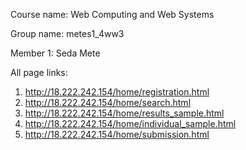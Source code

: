 Course name: Web Computing and Web Systems

Group name: metes1_4ww3

Member 1: Seda Mete

All page links:
1. http://18.222.242.154/home/registration.html
2. http://18.222.242.154/home/search.html
3. http://18.222.242.154/home/results_sample.html
4. http://18.222.242.154/home/individual_sample.html
5. http://18.222.242.154/home/submission.html